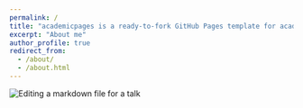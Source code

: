 ```yaml
---
permalink: /
title: "academicpages is a ready-to-fork GitHub Pages template for academic personal websites"
excerpt: "About me"
author_profile: true
redirect_from: 
  - /about/
  - /about.html
---
```


![Editing a markdown file for a talk](https://github.com/Xiaoxingliu02/Xiaoxingliu02.github.io/assets/132677320/e8d2c59c-4cfa-491a-beff-b778d320a32c)

